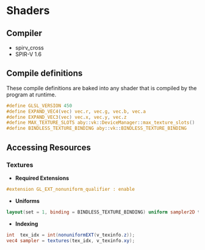 # Shaders

## Compiler

- spirv_cross
- SPIR-V 1.6

## Compile definitions

These compile definitions are baked into any shader that is compiled by the program at runtime.

```c title="Compile Definitions" linenums="1"
#define GLSL_VERSION 450
#define EXPAND_VEC4(vec) vec.r, vec.g, vec.b, vec.a
#define EXPAND_VEC3(vec) vec.x, vec.y, vec.z
#define MAX_TEXTURE_SLOTS aby::vk::DeviceManager::max_texture_slots()
#define BINDLESS_TEXTURE_BINDING aby::vk::BINDLESS_TEXTURE_BINDING
```

## Accessing Resources

### Textures

- **Required Extensions**

```glsl title="Extensions" linenums="1"
#extension GL_EXT_nonuniform_qualifier : enable
```

- **Uniforms**

```glsl title="Uniforms" linenums="1"
layout(set = 1, binding = BINDLESS_TEXTURE_BINDING) uniform sampler2D textures[];
```

- **Indexing**

```glsl title
int  tex_idx = int(nonuniformEXT(v_texinfo.z));
vec4 sampler = textures(tex_idx, v_texinfo.xy);
```

